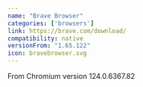 ```yaml
---
name: "Brave Browser"
categories: ['browsers']
link: https://brave.com/download/
compatibility: native
versionFrom: "1.65.122"
icon: bravebrowser.svg
---
```

From Chromium version 124.0.6367.82
